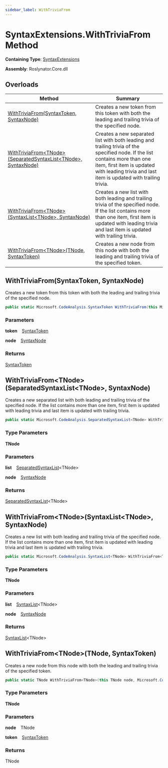 ```yaml
---
sidebar_label: WithTriviaFrom
---
```


# SyntaxExtensions\.WithTriviaFrom Method

**Containing Type**: [SyntaxExtensions](../index.md)

**Assembly**: Roslynator\.Core\.dll

## Overloads

| Method | Summary |
| ------ | ------- |
| [WithTriviaFrom(SyntaxToken, SyntaxNode)](#3436644061) | Creates a new token from this token with both the leading and trailing trivia of the specified node\. |
| [WithTriviaFrom&lt;TNode&gt;(SeparatedSyntaxList&lt;TNode&gt;, SyntaxNode)](#2087578213) | Creates a new separated list with both leading and trailing trivia of the specified node\. If the list contains more than one item, first item is updated with leading trivia and last item is updated with trailing trivia\. |
| [WithTriviaFrom&lt;TNode&gt;(SyntaxList&lt;TNode&gt;, SyntaxNode)](#301376900) | Creates a new list with both leading and trailing trivia of the specified node\. If the list contains more than one item, first item is updated with leading trivia and last item is updated with trailing trivia\. |
| [WithTriviaFrom&lt;TNode&gt;(TNode, SyntaxToken)](#441639473) | Creates a new node from this node with both the leading and trailing trivia of the specified token\. |

<a id="3436644061"></a>

## WithTriviaFrom\(SyntaxToken, SyntaxNode\) 

  
Creates a new token from this token with both the leading and trailing trivia of the specified node\.

```csharp
public static Microsoft.CodeAnalysis.SyntaxToken WithTriviaFrom(this Microsoft.CodeAnalysis.SyntaxToken token, Microsoft.CodeAnalysis.SyntaxNode node)
```

### Parameters

**token** &ensp; [SyntaxToken](https://docs.microsoft.com/en-us/dotnet/api/microsoft.codeanalysis.syntaxtoken)

**node** &ensp; [SyntaxNode](https://docs.microsoft.com/en-us/dotnet/api/microsoft.codeanalysis.syntaxnode)

### Returns

[SyntaxToken](https://docs.microsoft.com/en-us/dotnet/api/microsoft.codeanalysis.syntaxtoken)

<a id="2087578213"></a>

## WithTriviaFrom&lt;TNode&gt;\(SeparatedSyntaxList&lt;TNode&gt;, SyntaxNode\) 

  
Creates a new separated list with both leading and trailing trivia of the specified node\.
If the list contains more than one item, first item is updated with leading trivia and last item is updated with trailing trivia\.

```csharp
public static Microsoft.CodeAnalysis.SeparatedSyntaxList<TNode> WithTriviaFrom<TNode>(this Microsoft.CodeAnalysis.SeparatedSyntaxList<TNode> list, Microsoft.CodeAnalysis.SyntaxNode node) where TNode : Microsoft.CodeAnalysis.SyntaxNode
```

### Type Parameters

**TNode**

### Parameters

**list** &ensp; [SeparatedSyntaxList](https://docs.microsoft.com/en-us/dotnet/api/microsoft.codeanalysis.separatedsyntaxlist-1)&lt;TNode&gt;

**node** &ensp; [SyntaxNode](https://docs.microsoft.com/en-us/dotnet/api/microsoft.codeanalysis.syntaxnode)

### Returns

[SeparatedSyntaxList](https://docs.microsoft.com/en-us/dotnet/api/microsoft.codeanalysis.separatedsyntaxlist-1)&lt;TNode&gt;

<a id="301376900"></a>

## WithTriviaFrom&lt;TNode&gt;\(SyntaxList&lt;TNode&gt;, SyntaxNode\) 

  
Creates a new list with both leading and trailing trivia of the specified node\.
If the list contains more than one item, first item is updated with leading trivia and last item is updated with trailing trivia\.

```csharp
public static Microsoft.CodeAnalysis.SyntaxList<TNode> WithTriviaFrom<TNode>(this Microsoft.CodeAnalysis.SyntaxList<TNode> list, Microsoft.CodeAnalysis.SyntaxNode node) where TNode : Microsoft.CodeAnalysis.SyntaxNode
```

### Type Parameters

**TNode**

### Parameters

**list** &ensp; [SyntaxList](https://docs.microsoft.com/en-us/dotnet/api/microsoft.codeanalysis.syntaxlist-1)&lt;TNode&gt;

**node** &ensp; [SyntaxNode](https://docs.microsoft.com/en-us/dotnet/api/microsoft.codeanalysis.syntaxnode)

### Returns

[SyntaxList](https://docs.microsoft.com/en-us/dotnet/api/microsoft.codeanalysis.syntaxlist-1)&lt;TNode&gt;

<a id="441639473"></a>

## WithTriviaFrom&lt;TNode&gt;\(TNode, SyntaxToken\) 

  
Creates a new node from this node with both the leading and trailing trivia of the specified token\.

```csharp
public static TNode WithTriviaFrom<TNode>(this TNode node, Microsoft.CodeAnalysis.SyntaxToken token) where TNode : Microsoft.CodeAnalysis.SyntaxNode
```

### Type Parameters

**TNode**

### Parameters

**node** &ensp; TNode

**token** &ensp; [SyntaxToken](https://docs.microsoft.com/en-us/dotnet/api/microsoft.codeanalysis.syntaxtoken)

### Returns

TNode

